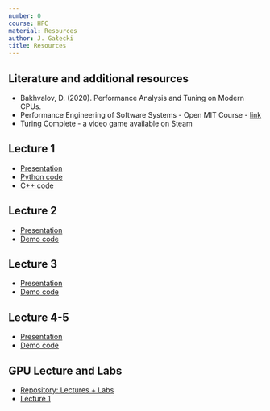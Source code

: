 ```yaml
---
number: 0
course: HPC
material: Resources
author: J. Gałecki
title: Resources
---
```



## Literature and additional resources

- Bakhvalov, D. (2020). Performance Analysis and Tuning on Modern CPUs.
- Performance Engineering of Software Systems - Open MIT Course - [link](https://youtube.com/playlist?list=PLUl4u3cNGP63VIBQVWguXxZZi0566y7Wf)
- Turing Complete - a video game available on Steam

## Lecture 1

- [Presentation](http://ccfd.github.io/courses/data/hpc/lecture1.pdf)
- [Python code](http://ccfd.github.io/courses/code/hpc/lecture1/dgemm.py)
- [C++ code](http://ccfd.github.io/courses/code/hpc/lecture1/cpp.zip)

## Lecture 2

- [Presentation](http://ccfd.github.io/courses/data/hpc/lecture2.pdf)
- [Demo code](http://ccfd.github.io/courses/code/hpc/lecture2_code.zip)

## Lecture 3

- [Presentation](http://ccfd.github.io/courses/data/hpc/lecture3.pdf)
- [Demo code](http://ccfd.github.io/courses/code/hpc/lecture3_code.zip)

## Lecture 4-5

- [Presentation](http://ccfd.github.io/courses/data/hpc/lecture45.pdf)
- [Demo code](http://ccfd.github.io/courses/code/hpc/lecture45_code.zip)

## GPU Lecture and Labs

- [Repository: Lectures + Labs](https://github.com/ggruszczynski/gpu_colab)
- [Lecture 1](https://raw.githack.com/ggruszczynski/gpu_colab/main/lectures/gpu_lecture1.html)
